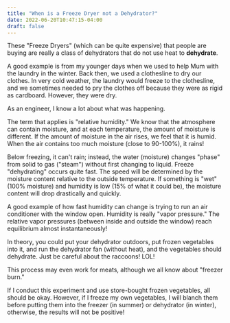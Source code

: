 ```yaml
---
title: "When is a Freeze Dryer not a Dehydrator?"
date: 2022-06-20T10:47:15-04:00
draft: false
---
```



These "Freeze Dryers" (which can be quite expensive) that people are buying are really a class of dehydrators that do not use heat to <b>dehydrate</b>.

A good example is from my younger days when we used to help Mum with the laundry in the winter. Back then, we used a clothesline to dry our clothes. In very cold weather, the laundry would freeze to the clothesline, and we sometimes needed to pry the clothes off because they were as rigid as cardboard. However, they were dry.

As an engineer, I know a lot about what was happening.

The term that applies is "relative humidity." We know that the atmosphere can contain moisture, and at each temperature, the amount of moisture is different. If the amount of moisture in the air rises, we feel that it is humid. When the air contains too much moisture (close to 90-100%), it rains!

Below freezing, it can't rain; instead, the water (moisture) changes "phase" from solid to gas ("steam") without first changing to liquid. Freeze "dehydrating" occurs quite fast. The speed will be determined by the moisture content relative to the outside temperature. If something is "wet" (100% moisture) and humidity is low (15% of what it could be), the moisture content will drop drastically and quickly.

A good example of how fast humidity can change is trying to run an air conditioner with the window open. Humidity is really "vapor pressure." The relative vapor pressures (between inside and outside the window) reach equilibrium almost instantaneously!

In theory, you could put your dehydrator outdoors, put frozen vegetables into it, and run the dehydrator fan (without heat), and the vegetables should dehydrate. Just be careful about the raccoons! LOL!

This process may even work for meats, although we all know about "freezer burn."

If I conduct this experiment and use store-bought frozen vegetables, all should be okay. However, if I freeze my own vegetables, I will blanch them before putting them into the freezer (in summer) or dehydrator (in winter), otherwise, the results will not be positive!
